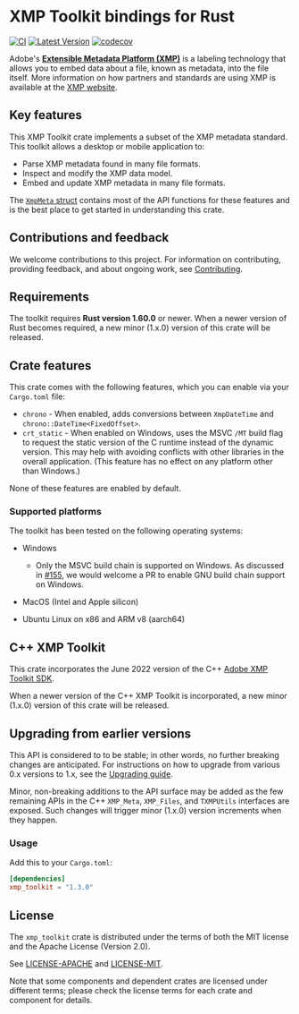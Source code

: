# XMP Toolkit bindings for Rust

[![CI](https://github.com/adobe/xmp-toolkit-rs/actions/workflows/ci.yml/badge.svg)](https://github.com/adobe/xmp-toolkit-rs/actions/workflows/ci.yml) [![Latest Version](https://img.shields.io/crates/v/xmp_toolkit.svg)](https://crates.io/crates/xmp_toolkit) [![codecov](https://codecov.io/gh/adobe/xmp-toolkit-rs/branch/main/graph/badge.svg?token=z1yA0Y6HZK)](https://codecov.io/gh/adobe/xmp-toolkit-rs)

Adobe's **[Extensible Metadata Platform (XMP)](https://www.adobe.com/devnet/xmp.html)** is a labeling technology that allows you to embed data about a file, known as metadata, into the file itself. More information on how partners and standards are using XMP is available at the [XMP website](https://www.adobe.com/products/xmp.html).

## Key features

This XMP Toolkit crate implements a subset of the XMP metadata standard. This toolkit allows a desktop or mobile application to:

* Parse XMP metadata found in many file formats.
* Inspect and modify the XMP data model.
* Embed and update XMP metadata in many file formats.

The [`XmpMeta` struct](https://docs.rs/xmp_toolkit/latest/xmp_toolkit/struct.XmpMeta.html) contains most of the API functions for these features and is the best place to get started in understanding this crate.

## Contributions and feedback

We welcome contributions to this project. For information on contributing, providing feedback, and about ongoing work, see [Contributing](./CONTRIBUTING.md).

## Requirements

The toolkit requires **Rust version 1.60.0** or newer. When a newer version of Rust becomes required, a new minor (1.x.0) version of this crate will be released.

## Crate features

This crate comes with the following features, which you can enable via your `Cargo.toml` file:

* `chrono` - When enabled, adds conversions between `XmpDateTime` and `chrono::DateTime<FixedOffset>`.
* `crt_static` - When enabled on Windows, uses the MSVC `/MT` build flag to request the static version of the C runtime instead of the dynamic version. This may help with avoiding conflicts with other libraries in the overall application. (This feature has no effect on any platform other than Windows.)

None of these features are enabled by default.

### Supported platforms

The toolkit has been tested on the following operating systems:

* Windows
  * Only the MSVC build chain is supported on Windows. As discussed in [#155](https://github.com/adobe/xmp-toolkit-rs/issues/155), we would welcome a PR to enable GNU build chain support on Windows.

* MacOS (Intel and Apple silicon)

* Ubuntu Linux on x86 and ARM v8 (aarch64)

## C++ XMP Toolkit

This crate incorporates the June 2022 version of the C++ [Adobe XMP Toolkit SDK](https://github.com/adobe/XMP-Toolkit-SDK/).

When a newer version of the C++ XMP Toolkit is incorporated, a new minor (1.x.0) version of this crate will be released.

## Upgrading from earlier versions

This API is considered to to be stable; in other words, no further breaking changes are anticipated. For instructions on how to upgrade from various 0.x versions to 1.x, see the [Upgrading guide](./UPGRADING.md).

Minor, non-breaking additions to the API surface may be added as the few remaining APIs in the C++ `XMP_Meta`, `XMP_Files`, and `TXMPUtils` interfaces are exposed. Such changes will trigger minor (1.x.0) version increments when they happen.

### Usage

Add this to your `Cargo.toml`:

```toml
[dependencies]
xmp_toolkit = "1.3.0"
```

## License

The `xmp_toolkit` crate is distributed under the terms of both the MIT license and the Apache License (Version 2.0).

See [LICENSE-APACHE](./LICENSE-APACHE) and [LICENSE-MIT](./LICENSE-MIT).

Note that some components and dependent crates are licensed under different terms; please check the license terms for each crate and component for details.
